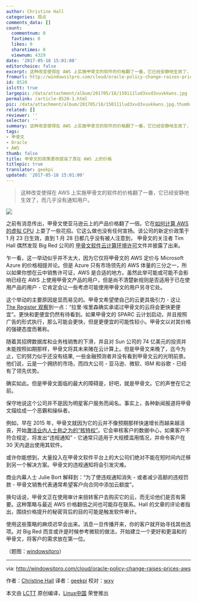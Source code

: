 ```yaml
---
author: Christine Hall
categories: 观点
comments_data: []
count:
  commentnum: 0
  favtimes: 0
  likes: 0
  sharetimes: 0
  viewnum: 4329
date: '2017-05-18 15:01:00'
editorchoice: false
excerpt: 这种改变使得在 AWS 上实施甲骨文的软件的价格翻了一番，它已经安静地生效了，而几乎没有通知用户。
fromurl: http://windowsitpro.com/cloud/oracle-policy-change-raises-prices-aws
id: 8520
islctt: true
largepic: /data/attachment/album/201705/18/150111lud3xvd3vuvkkwns.jpg
permalink: /article-8520-1.html
pic: /data/attachment/album/201705/18/150111lud3xvd3vuvkkwns.jpg.thumb.jpg
related: []
reviewer: ''
selector: ''
summary: 这种改变使得在 AWS 上实施甲骨文的软件的价格翻了一番，它已经安静地生效了，而几乎没有通知用户。
tags:
- 甲骨文
- Oracle
- AWS
thumb: false
title: 甲骨文的政策更改提高了其在 AWS 上的价格
titlepic: true
translator: geekpi
updated: '2017-05-18 15:01:00'
---
```



> 
> 这种改变使得在 AWS 上实施甲骨文的软件的价格翻了一番，它已经安静地生效了，而几乎没有通知用户。
> 
> 
> 


![](/data/attachment/album/201705/18/150111lud3xvd3vuvkkwns.jpg)


之前有消息传出，甲骨文使亚马逊云上的产品价格翻了一倍。它在[如何计算 AWS 的虚拟 CPU](https://oracle-base.com/blog/2017/01/28/oracles-cloud-licensing-change-be-warned/) 上耍了一些花招。它这么做也没有任何宣扬。该公司的新定价政策于 1 月 23 日生效，直到 1 月 28 日都几乎没有被人注意到， 甲骨文的关注者 Tim Hall 偶然发现 Big Red 公司的 [甲骨文软件云计算环境许可](http://www.oracle.com/us/corporate/pricing/cloud-licensing-070579.pdf)文件并披露了出来。


乍一看，这一举动似乎并不太大，因为它仅将甲骨文的 AWS 定价与 Microsoft Azure 的价格相提并论。但是 Azure 只有市场领先的 AWS 体量的三分之一，所以如果你想在云中销售许可证，AWS 是合适的地方。虽然此举可能或可能不会影响已经在 AWS 上使用甲骨文产品的用户，但是尚不清楚新规则是否适用于已在使用产品的用户 - 它肯定会让一些考虑可能使用甲骨文的用户另寻它处。


这个举动的主要原因是显而易见的。甲骨文希望使自己的云更具吸引力 - 这让 [The Register 观察](https://www.theregister.co.uk/2017/01/30/oracle_effectively_doubles_licence_fees_to_run_in_aws/)到一点：“拉里·埃里森确实承诺过甲骨文的云将会更快更便宜”。更快和更便宜仍然有待看到。如果甲骨文的 SPARC 云计划启动，并且按照广告的形式执行，那么可能会更快，但是更便宜的可能性较小。甲骨文以对其价格的强硬态度而著称。


随着其招牌数据库和业务栈销售的下滑，并且对 Sun 公司的 74 亿美元的投资并未能按照如期那样，甲骨文将其未来赌在云计算上。但是甲骨文来晚了，迄今为止，它的努力似乎还没有结果, 一些金融预测者并没有看到甲骨文云的光明前景。他们说，云是一个拥挤的市场，而四大公司 - 亚马逊、微软、IBM 和谷歌 - 已经有了领先优势。


确实如此。但是甲骨文面临的最大的障碍是，好吧，就是甲骨文。它的声誉在它之前。


保守地说这个公司并不是因为明星客户服务而闻名。事实上，各种新闻报道将甲骨文描绘成一个恶霸和操纵者。


例如，早在 2015 年，甲骨文就因为它的云并不像预期那样快速增长而越来越沮丧，开始[激活业内人士称之为的“核特权”](http://www.businessinsider.com/oracle-is-using-the-nuclear-option-to-sell-its-cloud-software-2015-7)。它会审核客户的数据中心，如果客户不符合规定，将发出“违规通知” - 它通常只适用于大规模滥用情况，并命令客户在 30 天内退出使用其软件。


或许你能想到，大量投入在甲骨文软件平台上的大公司们绝对不能在短时间内迁移到另一个解决方案。甲骨文的违规通知将会引发灾难。


商业内幕人士 Julie Bort 解释到：“为了使违规通知消失 - 或者减少高额的违规罚款 - 甲骨文销售代表通常希望客户向合同中添加云额度”。


换句话说，甲骨文正在使用审计来扭转客户去购买它的云，而无论他们是否有需要。这种策略与最近 AWS 价格翻倍之间也可能存在联系。Hall 的文章的评论者指出，围绕价格提升的秘密背后的目的可能是触发软件审计。


使用这些策略的麻烦迟早会出来。消息一旦传播开来，你的客户就开始寻找其他选项。对 Big Red 而言或许是时候参考微软的做法，开始建立一个更好和更温和的甲骨文，将客户的需求放在第一位。


（题图：[windowsitpro](http://windowsitpro.com/)）




---


via: <http://windowsitpro.com/cloud/oracle-policy-change-raises-prices-aws>


作者：[Christine Hall](http://windowsitpro.com/author/christine-hall) 译者：[geekpi](https://github.com/geekpi) 校对：[wxy](https://github.com/wxy)


本文由 [LCTT](https://github.com/LCTT/TranslateProject) 原创编译，[Linux中国](https://linux.cn/) 荣誉推出